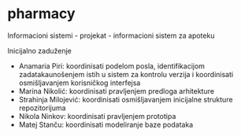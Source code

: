 # pharmacy
Informacioni sistemi - projekat - informacioni sistem za apoteku

Inicijalno zaduženje
- Anamaria Piri: koordinisati podelom posla, identifikacijom zadatakaunošenjem istih u sistem za kontrolu verzija i koordinisati osmišljavanjem korisničkog interfejsa
- Marina Nikolić: koordinisati pravljenjem predloga arhitekture
- Strahinja Milojević: koordinisati osmišljavanjem inicijalne strukture repozitorijuma
- Nikola Ninkov: koordinisati pravljenjem prototipa
- Matej Stanču: koordinisati modeliranje baze podataka

